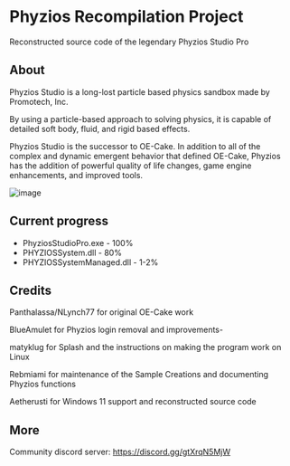 # Phyzios Recompilation Project
Reconstructed source code of the legendary Phyzios Studio Pro

About
-

Phyzios Studio is a long-lost particle based physics sandbox made by Promotech, Inc.

By using a particle-based approach to solving physics, it is capable of detailed soft body, fluid, and rigid based effects.

Phyzios Studio is the successor to OE-Cake. In addition to all of the complex and dynamic emergent behavior that defined OE-Cake, Phyzios has the addition of powerful quality of life changes, game engine enhancements, and improved tools. 

![image](https://github.com/user-attachments/assets/ae78d7d2-21e1-46fd-9178-7b42e45df43a)


Current progress
-
- PhyziosStudioPro.exe - 100%
- PHYZIOSSystem.dll - 80%
- PHYZIOSSystemManaged.dll - 1-2%



Credits
-


Panthalassa/NLynch77 for original OE-Cake work 

BlueAmulet for Phyzios login removal and improvements-

matyklug for Splash and the instructions on making the program work on Linux

Rebmiami for maintenance of the Sample Creations and documenting Phyzios functions

Aetherusti for Windows 11 support and reconstructed source code

More
-

Community discord server: 
https://discord.gg/gtXrqN5MjW
